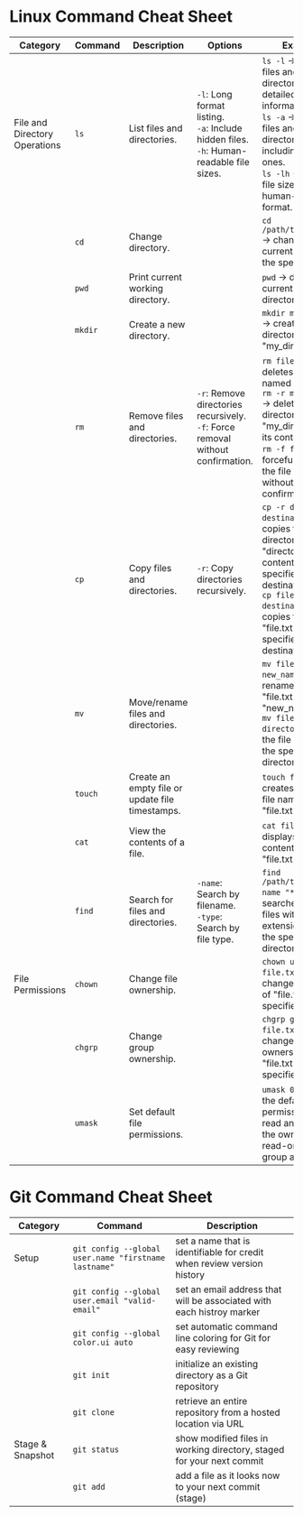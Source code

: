 # **Linux Command Cheat Sheet**
| Category | Command | Description | Options | Examples |
|---------|---------|-------------|---------|----------|
| File and Directory Operations | `ls`    | List files and directories.  | `-l`: Long format listing.<br>`-a`: Include hidden files.<br>`-h`: Human-readable file sizes. | `ls -l` → displays files and directories with detailed information.<br>`ls -a` → shows all files and directories, including hidden ones.<br>`ls -lh` → displays file sizes in a human-readable format. |
|         | `cd`    | Change directory. |         | `cd /path/to/directory` → changes the current directory to the specified path. |
|         | `pwd`   | Print current working directory. |         | `pwd` → displays the current working directory. |
|         | `mkdir` | Create a new directory. |         | `mkdir my_directory` → creates a new directory named "my_directory". |
|         | `rm`    | Remove files and directories. | `-r`: Remove directories recursively.<br>`-f`: Force removal without confirmation. | `rm file.txt` → deletes the file named "file.txt".<br>`rm -r my_directory` → deletes the directory "my_directory" and its contents.<br>`rm -f file.txt` → forcefully deletes the file "file.txt" without confirmation. |
|         | `cp`    | Copy files and directories. | `-r`: Copy directories recursively. | `cp -r directory destination` → copies the directory "directory" and its contents to the specified destination.<br>`cp file.txt destination` → copies the file "file.txt" to the specified destination. |
|         | `mv`    | Move/rename files and directories. |         | `mv file.txt new_name.txt` → renames the file "file.txt" to "new_name.txt".<br>`mv file.txt directory` → moves the file "file.txt" to the specified directory. |
|         | `touch` | Create an empty file or update file timestamps. |         | `touch file.txt` → creates an empty file named "file.txt". |
|         | `cat`   | View the contents of a file. |         | `cat file.txt` → displays the contents of the file "file.txt". |
|         | `find`  | Search for files and directories. | `-name`: Search by filename.<br>`-type`: Search by file type. | `find /path/to/search -name "*.txt"` → searches for all files with the extension ".txt" in the specified directory. |
| File Permissions | `chown`  | Change file ownership. |         | `chown user file.txt` → changes the owner of "file.txt" to the specified user. |
|         | `chgrp`  | Change group ownership. |         | `chgrp group file.txt` → changes the group ownership of "file.txt" to the specified group. |
|         | `umask`  | Set default file permissions. |         | `umask 022` → sets the default file permissions to read and write for the owner, and read-only for group and others. |

# **Git Command Cheat Sheet**
| Category | Command | Description |
|----------|---------|-------------|
| Setup | `git config --global user.name "firstname lastname"` | set a name that is identifiable for credit when review version history |
|       | `git config --global user.email "valid-email"` | set an email address that will be associated with each histroy marker |
|       | `git config --global color.ui auto` | set automatic command line coloring for Git for easy reviewing |
|       | `git init` | initialize an existing directory as a Git repository|
|       | `git clone`| retrieve an entire repository from a hosted location via URL |
| Stage & Snapshot | `git status` | show modified files in working directory, staged for your next commit |
|       | `git add`| add a file as it looks now to your next commit (stage) |







